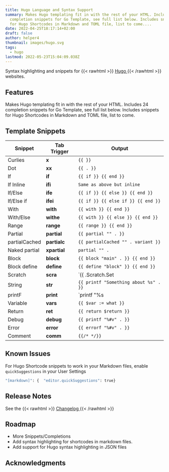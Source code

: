 ```yaml
---
title: Hugo Language and Syntax Support
summary: Makes Hugo templating fit in with the rest of your HTML. Includes 24
  completion snippets for Go Template, see full list below. Includes snippets
  for Hugo Shortcodes in Markdown and TOML file, list to come....
date: 2022-04-25T18:17:14+02:00
draft: false
author: helper4
thumbnail: images/hugo.svg
tags:
  - hugo
lastmod: 2022-05-23T15:04:09.038Z
---
```


Syntax highlighting and snippets for {{< rawhtml >}}
<a class="roll" target="_blank" href="https://gohugo.io/">
  <span data-attr="Hugo">Hugo</span>
</a>
{{< /rawhtml >}} websites.



## Features

Makes Hugo templating fit in with the rest of your HTML.
Includes 24 completion snippets for Go Template, see full list below.
Includes snippets for Hugo Shortcodes in Markdown and TOML file, list to come.

## Template Snippets

| Snippet       | Tab Trigger  | Output                                |
| ------------- | ------------ | ------------------------------------- |
| Curlies       | **x**        | `{{ }}`                               |
| Dot           | **xx**       | `{{ . }}`                             |
| If            | **if**       | `{{ if }} {{ end }}`                  |
| If Inline     | **ifi**      | `Same as above but inline`            |
| If/Else       | **ife**      | `{{ if }} {{ else }} {{ end }}`       |
| If/Else if    | **ifei**     | `{{ if }} {{ else if }} {{ end }}`    |
| With          | **with**     | `{{ with }} {{ end }}`                |
| With/Else     | **withe**    | `{{ with }} {{ else }} {{ end }}`     |
| Range         | **range**    | `{{ range }} {{ end }}`               |
| Partial       | **partial**  | `{{ partial "" . }}`                  |
| partialCached | **partialc** | `{{ partialCached "" . variant }}`    |
| Naked partial | **xpartial** | `partial "" .`                        |
| Block         | **block**    | `{{ block "main" . }} {{ end }}`      |
| Block define  | **define**   | `{{ define "block" }} {{ end }}`      |
| Scratch       | **scra**     | `{{ .Scratch.Set                      |
| String        | **str**      | `{{ printf "Something about %s" . }}` |
| printF        | **print**    | `printf "%s                           |
| Variable      | **vars**     | `{{ $var := what }}`                  |
| Return        | **ret**      | `{{ return $return }}`                |
| Debug         | **debug**    | `{{ printf "%#v" . }}`                |
| Error         | **error**    | `{{ errorf "%#v" . }}`                |
| Comment       | **comm**     | `{{/* */}}`                           |

## Known Issues

For Hugo Shortcode snippets to work in your Markdown files, enable `quickSuggestions` in your User Settings

```bash
"[markdown]": {  "editor.quickSuggestions": true}
```

## Release Notes

See the {{< rawhtml >}}
<a class="roll" target="_blank" href="https://github.com/budparr/language-hugo-vscode/blob/master/CHANGELOG.md">
  <span data-attr="Changelog">Changelog</span>
</a>
{{< /rawhtml >}} 

## Roadmap

- More Snippets/Completions
- Add syntax highlighting for shortcodes in markdown files.
- Add support for Hugo syntax highlighting in JSON files

## Acknowledgments

